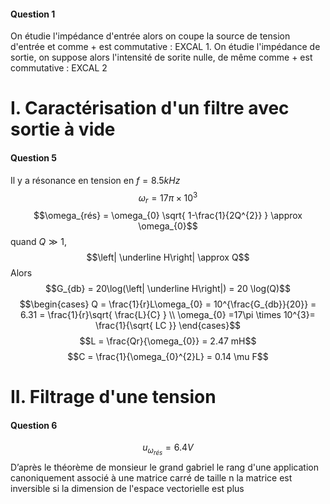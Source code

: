 #### Question 1
On étudie l'impédance d'entrée alors on coupe la source de tension d'entrée et comme $+$ est commutative  : EXCAL 1.
On étudie l'impédance de sortie, on suppose alors l'intensité de sorite nulle, de même comme $+$ est commutative : EXCAL 2

# I. Caractérisation d'un filtre avec sortie à vide
#### Question 5
Il y a résonance en tension en $f = 8.5 kHz$ 
	$$\omega_{r} = 17 \pi \times 10^{3}$$
$$\omega_{rés} = \omega_{0} \sqrt{ 1-\frac{1}{2Q^{2}} } \approx \omega_{0}$$
quand $Q \gg 1$, 
$$\left| \underline H\right| \approx Q$$
Alors
$$G_{db} = 20\log(\left| \underline H\right|) = 20 \log(Q)$$
$$\begin{cases}
Q = \frac{1}{r}L\omega_{0}  = 10^{\frac{G_{db}}{20}} = 6.31 = \frac{1}{r}\sqrt{ \frac{L}{C} } \\
\omega_{0} =17\pi \times 10^{3}= \frac{1}{\sqrt{ LC }}
\end{cases}$$
$$L = \frac{Qr}{\omega_{0}} = 2.47 mH$$
$$C = \frac{1}{\omega_{0}^{2}L} = 0.14 \mu F$$
# II. Filtrage d'une tension
#### Question 6
$$u_{\omega_{rés}} = 6.4 V$$
D’après le théorème de monsieur le grand gabriel 
le rang d'une application canoniquement associé à une matrice carré de taille n la matrice est inversible si la dimension de l'espace vectorielle est plus 